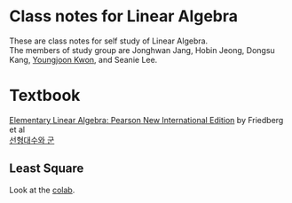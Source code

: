 # Class notes for Linear Algebra 
These are class notes for self study of Linear Algebra.<br /> 
The members of study group are Jonghwan Jang, Hobin Jeong, Dongsu Kang, [Youngjoon Kwon](https://github.com/KwonYoungjun), and Seanie Lee.

# Textbook
[Elementary Linear Algebra: Pearson New International Edition](https://g.co/kgs/WcFywf) by Friedberg et al <br />
[선형대수와 군](https://g.co/kgs/FvUCG1)


## Least Square
Look at the [colab](https://colab.research.google.com/github/seanie12/linear-algebra/blob/master/linear_regression.ipynb#scrollTo=c92wdbOfmY78).
